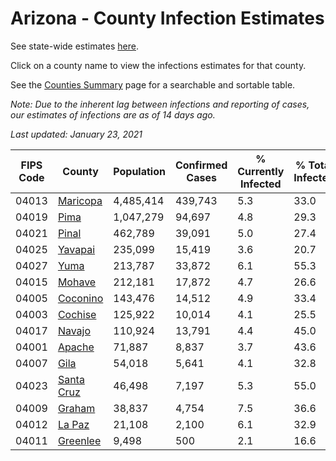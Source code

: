 # Arizona - County Infection Estimates

See state-wide estimates [here](/infections/us-az).

Click on a county name to view the infections estimates for that county.

See the [Counties Summary](/infections/summary-counties) page for a searchable and sortable table.

*Note: Due to the inherent lag between infections and reporting of cases, our estimates of infections are as of 14 days ago.*

*Last updated: January 23, 2021*

|   FIPS Code |                   County |   Population |   Confirmed Cases |   % Currently Infected |   % Total Infected |
|-------------|--------------------------|--------------|-------------------|------------------------|--------------------|
|       04013 |     [Maricopa](maricopa) |    4,485,414 |           439,743 |                    5.3 |               33.0 |
|       04019 |             [Pima](pima) |    1,047,279 |            94,697 |                    4.8 |               29.3 |
|       04021 |           [Pinal](pinal) |      462,789 |            39,091 |                    5.0 |               27.4 |
|       04025 |       [Yavapai](yavapai) |      235,099 |            15,419 |                    3.6 |               20.7 |
|       04027 |             [Yuma](yuma) |      213,787 |            33,872 |                    6.1 |               55.3 |
|       04015 |         [Mohave](mohave) |      212,181 |            17,872 |                    4.7 |               26.6 |
|       04005 |     [Coconino](coconino) |      143,476 |            14,512 |                    4.9 |               33.4 |
|       04003 |       [Cochise](cochise) |      125,922 |            10,014 |                    4.1 |               25.5 |
|       04017 |         [Navajo](navajo) |      110,924 |            13,791 |                    4.4 |               45.0 |
|       04001 |         [Apache](apache) |       71,887 |             8,837 |                    3.7 |               43.6 |
|       04007 |             [Gila](gila) |       54,018 |             5,641 |                    4.1 |               32.8 |
|       04023 | [Santa Cruz](santa-cruz) |       46,498 |             7,197 |                    5.3 |               55.0 |
|       04009 |         [Graham](graham) |       38,837 |             4,754 |                    7.5 |               36.6 |
|       04012 |         [La Paz](la-paz) |       21,108 |             2,100 |                    6.1 |               32.9 |
|       04011 |     [Greenlee](greenlee) |        9,498 |               500 |                    2.1 |               16.6 |